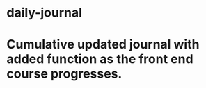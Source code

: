 # daily-journal
# Cumulative updated journal with added function as the front end course progresses.
